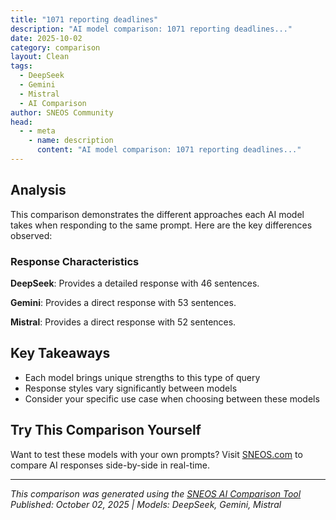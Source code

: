 ```yaml
---
title: "1071 reporting deadlines"
description: "AI model comparison: 1071 reporting deadlines..."
date: 2025-10-02
category: comparison
layout: Clean
tags:
  - DeepSeek
  - Gemini
  - Mistral
  - AI Comparison
author: SNEOS Community
head:
  - - meta
    - name: description
      content: "AI model comparison: 1071 reporting deadlines..."
---
```


<ChatComparison
  title="1071 reporting deadlines"
  prompt="1071 reporting deadlines"
  :responses='{
    "DeepSeek": "Of course. \u00221071 reporting deadlines\u0022 refer to the new requirements under **Section 1071 of the Dodd-Frank Act**, which mandates that financial institutions collect and report data about their small business lending.\n\nThe deadlines are complex because they are **staggered** based on the volume of a lender\u0027s small business loans.\n\nHere is a clear breakdown of the key deadlines and what they mean.\n\n### Key Summary of Deadlines\n\nThe compliance dates are based on how many **\u0022covered originations\u0022** a lender made in each of the two preceding calendar years. A \u0022covered origination\u0022 is generally a closed-end loan or line of credit to a small business.\n\n| Lender Tier (by # of Covered Originations) | Compliance Date (Deadline to Start Data Collection) | First Data Reporting Deadline |\n| :--- | :--- | :--- |\n| **Tier 1:** 2,500\u002B loans in both 2022 \u0026 2023 | **October 1, 2024** | **June 1, 2026** (for data from Oct 1, 2024 - Dec 31, 2025) |\n| **Tier 2:** 500\u002B loans in both 2022 \u0026 2023 | **April 1, 2025** | **June 1, 2026** (for data from Apr 1, 2025 - Dec 31, 2025) |\n| **Tier 3:** 100\u002B loans in both 2022 \u0026 2023 | **January 1, 2026** | **June 1, 2027** (for data from Jan 1, 2026 - Dec 31, 2026) |\n\n---\n\n### Detailed Explanation of Each Deadline\n\nThere are two main types of deadlines to understand: when you start **collecting data** and when you start **reporting it**.\n\n#### 1. Data Collection Start Date\n\nThis is the date by which your institution must have its systems and processes in place to begin recording the required data points for every covered application.\n\n*   **Tier 1 (Major Lenders): October 1, 2024**\n    *   You are in this tier if you originated **at least 2,500** covered small business loans in **both** 2022 and 2023.\n*   **Tier 2 (Medium Lenders): April 1, 2025**\n    *   You are in this tier if you originated **at least 500** (but fewer than 2,500) covered small business loans in **both** 2022 and 2023.\n*   **Tier 3 (Smaller Lenders): January 1, 2026**\n    *   You are in this tier if you originated **at least 100** (but fewer than 500) covered small business loans in **both** 2022 and 2023.\n\n\u003E **Important Note:** Lenders that originated fewer than 100 covered originations in both of the two preceding calendar years are **exempt** from these rules.\n\n#### 2. Data Reporting Deadline\n\nThis is the date by which you must submit your collected data to the **Consumer Financial Protection Bureau (CFPB)**.\n\n*   The reporting is done **annually**, by **June 1** of the following year.\n*   The **first reporting deadline for all lenders is June 1, 2026**.\n    *   **Tier 1 lenders** will report data collected from **October 1, 2024, to December 31, 2025**.\n    *   **Tier 2 lenders** will report data collected from **April 1, 2025, to December 31, 2025**.\n*   **Tier 3 lenders** begin reporting on **June 1, 2027**, for their full 2026 calendar year data.\n\n### What Data Needs to Be Collected and Reported?\n\nThe rule requires the collection of a wide range of data points for each application, including:\n\n*   **Application Details:** Date, type, amount, action taken (approved/denied), etc.\n*   **Loan Details:** Credit pricing (interest rate, total costs), guarantees, etc.\n*   **Demographic Information:** The race, ethnicity, and sex of the business\u0027s principal owners. This is a critical and new requirement.\n*   **Business Details:** Industry, number of employees, annual revenue.\n*   **Census Tract:** The location of the business.\n\n### Why is This Happening?\n\nThe goal of Section 1071 is to:\n*   Identify business and community development needs for women-owned, minority-owned, and small businesses.\n*   Facilitate enforcement of fair lending laws.\n*   Enable communities, lenders, and policymakers to better understand the market for small business credit.\n\n### Action Steps for Lenders\n\n1.  **Determine Your Tier:** Immediately assess your number of \u0022covered originations\u0022 for 2022 and 2023 to know your compliance date.\n2.  **Update Systems:** Begin modifying your loan origination systems, application forms, and procedures to capture all required data points.\n3.  **Develop Procedures:** Create a compliant process for collecting demographic data from applicants.\n4.  **Train Staff:** Ensure all staff involved in the lending process are trained on the new requirements.\n5.  **Plan for Reporting:** Develop the internal capability to compile and submit the data to the CFPB by the annual June 1 deadline.\n\nFor the most authoritative information, always refer to the **official CFPB Rule and Resources**:\n[CFPB Section 1071 Rule Implementation Page](https://www.consumerfinance.gov/rules-policy/final-rules/small-business-lending-under-ecoa-section-1071/)\n\n***Disclaimer:** I am an AI assistant and this information is for general guidance only. It is not legal advice. You should consult with qualified legal and compliance professionals to understand how these deadlines and rules apply to your specific institution.*",
    "Gemini": "Okay, let\u0027s break down the reporting deadlines related to Section 1071 of the Dodd-Frank Act, which mandates the collection and reporting of small business lending data.\n\n**Key Dates to Remember:**\n\n*   **Compliance Date (When you must *start* collecting data):**  This is the crucial date. You need to have systems and processes in place to accurately gather the required information from applicants.\n\n    *   The compliance date is tiered based on the number of covered transactions originated by the financial institution in each of the two preceding calendar years:\n\n        *   **Tier 1 (Most Institutions):** Institutions that originated at least 100 covered small business credit applications in both 2022 and 2023 must comply with Section 1071 starting **October 1, 2024.**\n\n        *   **Tier 2:** Institutions that originated at least 50 covered small business credit applications, but fewer than 100, in both 2022 and 2023 must comply starting **April 1, 2025.**\n\n        *   **Tier 3:** Institutions that originated fewer than 50 covered small business credit applications in both 2022 and 2023 must comply starting **January 1, 2026.**\n\n*   **Reporting Deadline (When you must *submit* the data):**  This is when you actually submit the collected data to the CFPB.\n\n    *   The data must be submitted **annually, by June 1st of the following year.**  For example:\n\n        *   For data collected from October 1, 2024 to December 31, 2024 (for Tier 1), and then for the full year of 2025, the first reporting deadline is **June 1, 2026.**\n        *   For data collected from April 1, 2025, to December 31, 2025 (for Tier 2), and then for the full year of 2026, the first reporting deadline is **June 1, 2027.**\n        *   For data collected from January 1, 2026 to December 31, 2026 (for Tier 3), the first reporting deadline is **June 1, 2027.**\n\n**In summary:**\n\n1.  **Determine your Tier:** Count the number of covered small business credit applications your institution originated in both 2022 and 2023. This will determine your compliance date.\n2.  **Start Collecting Data:**  Be ready to collect the required data from *every* covered application *on or after* your compliance date.\n3.  **Submit Annually:**  Report the collected data to the CFPB by June 1st of the following calendar year, beginning with the data collected in the partial or full calendar year that includes your compliance date.\n\n**Important Considerations:**\n\n*   **\u0022Covered Application\u0022:**  This refers to an application for credit primarily for small business purposes, as defined by the regulation.  Understanding the definition of a \u0022small business\u0022 and what constitutes a \u0022credit application\u0022 is critical.\n*   **Data Points:**  Section 1071 requires collecting a significant amount of data, including information about the applicant (e.g., demographics, revenue) and the loan terms.  Make sure you understand *all* the data points that you need to collect.\n*   **CFPB Resources:** The CFPB has released extensive resources, including the final rule, interpretive guidance, and small entity compliance guides.  Refer to the CFPB\u0027s website ([www.consumerfinance.gov](www.consumerfinance.gov)) for the most up-to-date information.\n*   **Good Faith Efforts:**  There are rules about obtaining demographic information from applicants. You need to make \u0022good faith efforts\u0022 to collect this information, but you cannot deny a loan if the applicant refuses to provide it.  You will need to document your efforts.\n*   **Privacy:** The CFPB has rules about how you must protect the privacy of applicants, particularly regarding the collection and use of demographic information.\n*   **Amendments and Updates:**  Regulations can change.  Stay informed about any amendments or updates to the Section 1071 rule. The CFPB\u0027s website is the best source for this information.\n*   **Consult with Counsel:**  Given the complexity of the regulation, it\u0027s highly recommended that you consult with legal counsel to ensure full compliance.\n\n**Example Scenario:**\n\nLet\u0027s say \u0022Acme Bank\u0022 originated 75 covered small business credit applications in 2022 and 80 in 2023.\n\n*   Acme Bank falls into **Tier 2.**\n*   Their **compliance date is April 1, 2025.** They must begin collecting 1071 data on all covered applications received on or after this date.\n*   Their first reporting period will be from April 1, 2025, to December 31, 2025, and then the full year of 2026.\n*   Acme Bank\u0027s **first reporting deadline is June 1, 2027.**\n\n**Recommendations:**\n\n*   **Start planning now!**  Even if your compliance date is further out, don\u0027t wait. The implementation process can be complex and time-consuming.\n*   **Review the CFPB\u0027s resources thoroughly.**\n*   **Identify the systems and processes you need to put in place.**  This includes training staff, updating your loan origination system, and establishing procedures for data collection and reporting.\n*   **Consider using technology solutions** designed to help with 1071 compliance.\n\nI hope this detailed explanation helps!  Let me know if you have any other questions.\n",
    "Mistral": "Reporting deadlines can vary widely depending on the type of report, the organization, and the regulatory requirements. Here are some common reporting deadlines for various types of reports:\n\n### Financial Reporting\n1. **Annual Reports**:\n   - **Public Companies**: Typically due within 60-90 days after the fiscal year-end.\n   - **Private Companies**: Varies, but often within 90-120 days after the fiscal year-end.\n\n2. **Quarterly Reports**:\n   - **Public Companies**: Usually due within 40-45 days after the end of the quarter.\n\n3. **Form 10-K (Annual Report)**:\n   - **Large Accelerated Filers**: 60 days after the fiscal year-end.\n   - **Accelerated Filers**: 75 days after the fiscal year-end.\n   - **Non-Accelerated Filers**: 90 days after the fiscal year-end.\n\n4. **Form 10-Q (Quarterly Report)**:\n   - **Large Accelerated Filers**: 40 days after the end of the quarter.\n   - **Accelerated Filers**: 40 days after the end of the quarter.\n   - **Non-Accelerated Filers**: 45 days after the end of the quarter.\n\n### Tax Reporting\n1. **Corporate Tax Returns**:\n   - **Form 1120**: Typically due by the 15th day of the 4th month after the end of the tax year (e.g., April 15 for calendar-year filers).\n\n2. **Individual Tax Returns**:\n   - **Form 1040**: Typically due by April 15.\n\n3. **Partnership Tax Returns**:\n   - **Form 1065**: Typically due by the 15th day of the 3rd month after the end of the tax year (e.g., March 15 for calendar-year filers).\n\n### Regulatory Reporting\n1. **SEC Filings**:\n   - **Form 8-K**: Due within 4 business days of the triggering event.\n   - **Form 4**: Due within 2 business days of the transaction.\n\n2. **Environmental Reporting**:\n   - **Toxic Release Inventory (TRI)**: Due by July 1 of each year.\n   - **Greenhouse Gas Reporting**: Due by March 31 of each year.\n\n### Internal Reporting\n1. **Monthly Financial Statements**:\n   - Typically due within 5-10 business days after the end of the month.\n\n2. **Budget Reports**:\n   - Varies, but often due within 10-15 business days after the end of the period.\n\n### Compliance Reporting\n1. **Sarbanes-Oxley (SOX) Compliance**:\n   - **Section 404**: Annual assessment of internal controls due with the annual report.\n\n2. **Health and Safety Reports**:\n   - **OSHA 300A**: Due by February 1 of each year.\n\n### Other Reporting\n1. **Non-Profit Organizations**:\n   - **Form 990**: Typically due by the 15th day of the 5th month after the end of the tax year (e.g., May 15 for calendar-year filers).\n\n2. **Employee Benefit Plans**:\n   - **Form 5500**: Due by the last day of the 7th month after the plan year ends (e.g., July 31 for calendar-year plans).\n\n### International Reporting\n1. **IFRS (International Financial Reporting Standards)**:\n   - Varies by country and specific regulatory requirements.\n\n2. **EU GDPR Compliance**:\n   - Data breach notification: Within 72 hours of becoming aware of the breach.\n\nThese deadlines are general guidelines and can vary based on specific circumstances, jurisdictions, and regulatory changes. Always consult the relevant regulatory bodies or professional advisors for the most accurate and up-to-date information."
  }'
  published-date="13:33"
/>

## Analysis

This comparison demonstrates the different approaches each AI model takes when responding to the same prompt. Here are the key differences observed:

### Response Characteristics

**DeepSeek**: Provides a detailed response with 46 sentences. 

**Gemini**: Provides a direct response with 53 sentences. 

**Mistral**: Provides a direct response with 52 sentences. 

## Key Takeaways

- Each model brings unique strengths to this type of query
- Response styles vary significantly between models
- Consider your specific use case when choosing between these models

## Try This Comparison Yourself

Want to test these models with your own prompts? Visit [SNEOS.com](https://sneos.com) to compare AI responses side-by-side in real-time.

---

*This comparison was generated using the [SNEOS AI Comparison Tool](https://sneos.com)*
*Published: October 02, 2025 | Models: DeepSeek, Gemini, Mistral*
